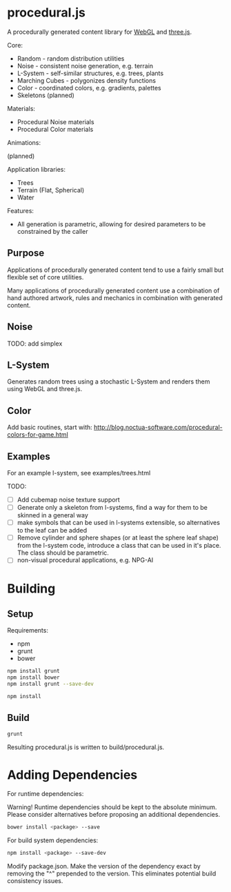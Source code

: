 procedural.js
=============

A procedurally generated content library for [WebGL](http://en.wikipedia.org/wiki/WebGL)
and [three.js](http://threejs.org/).

Core:

* Random - random distribution utilities
* Noise - consistent noise generation,  e.g. terrain
* L-System - self-similar structures, e.g. trees, plants
* Marching Cubes - polygonizes density functions
* Color - coordinated colors, e.g. gradients, palettes
* Skeletons (planned)

Materials:

* Procedural Noise materials
* Procedural Color materials

Animations:

(planned)

Application libraries:

* Trees
* Terrain (Flat, Spherical)
* Water

Features:
* All generation is parametric, allowing for desired parameters to be constrained
  by the caller

Purpose
-------

Applications of procedurally generated content tend to use a fairly small but
flexible set of core utilities.

Many applications of procedurally generated content use a combination of
hand authored artwork, rules and mechanics in combination with generated content.

Noise
-------

TODO: add simplex

L-System
--------

Generates random trees using a stochastic L-System and renders them using
WebGL and three.js.

Color
-----

Add basic routines, start with: http://blog.noctua-software.com/procedural-colors-for-game.html

Examples
--------

For an example l-system, see examples/trees.html


TODO:

* [ ] Add cubemap noise texture support
* [ ] Generate only a skeleton from l-systems, find a way for them to be skinned in a general way
* [ ] make symbols that can be used in l-systems extensible, so alternatives to the leaf can be added
* [ ] Remove cylinder and sphere shapes (or at least the sphere leaf shape)
      from the l-system code,  introduce a class that can be used in it's place.
      The class should be parametric.
* [ ] non-visual procedural applications, e.g. NPG-AI

Building
========

Setup
-----

Requirements:

* npm
* grunt
* bower

```sh
npm install grunt
npm install bower
npm install grunt --save-dev
```

```sh
npm install
```

Build
-----

```sh
grunt
```

Resulting procedural.js is written to build/procedural.js.

Adding Dependencies
===================

For runtime dependencies:

Warning!  Runtime dependencies should be kept to the absolute minimum.  Please
consider alternatives before proposing an additional dependencies.

```sh
bower install <package> --save
```

For build system dependencies:
```sh
npm install <package> --save-dev
```

Modify package.json.  Make the version of the dependency exact by removing the
"^" prepended to the version.  This eliminates potential build consistency
issues.
